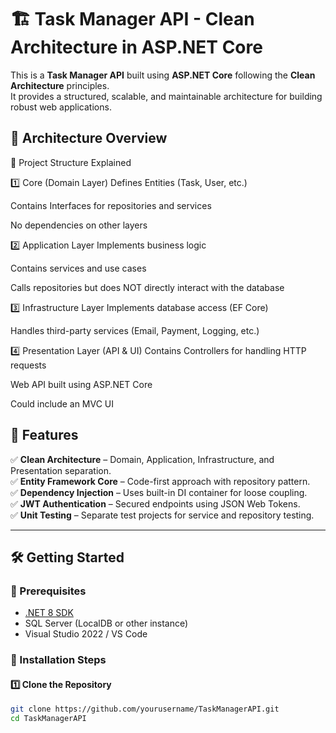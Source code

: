 # 🏗️ Task Manager API - Clean Architecture in ASP.NET Core  

This is a **Task Manager API** built using **ASP.NET Core** following the **Clean Architecture** principles.  
It provides a structured, scalable, and maintainable architecture for building robust web applications.  

## 📌 Architecture Overview  

📂 Project Structure Explained

1️⃣ Core (Domain Layer)
Defines Entities (Task, User, etc.)

Contains Interfaces for repositories and services

No dependencies on other layers

2️⃣ Application Layer
Implements business logic

Contains services and use cases

Calls repositories but does NOT directly interact with the database

3️⃣ Infrastructure Layer
Implements database access (EF Core)

Handles third-party services (Email, Payment, Logging, etc.)

4️⃣ Presentation Layer (API & UI)
Contains Controllers for handling HTTP requests

Web API built using ASP.NET Core

Could include an MVC UI

## 🚀 Features  

✅ **Clean Architecture** – Domain, Application, Infrastructure, and Presentation separation.  
✅ **Entity Framework Core** – Code-first approach with repository pattern.  
✅ **Dependency Injection** – Uses built-in DI container for loose coupling.  
✅ **JWT Authentication** – Secured endpoints using JSON Web Tokens.  
✅ **Unit Testing** – Separate test projects for service and repository testing.  

---

## 🛠️ Getting Started  

### 🔹 Prerequisites  
- [.NET 8 SDK](https://dotnet.microsoft.com/download/dotnet/8.0)  
- SQL Server (LocalDB or other instance)  
- Visual Studio 2022 / VS Code  

### 🔹 Installation Steps  

#### 1️⃣ **Clone the Repository**
```sh
git clone https://github.com/yourusername/TaskManagerAPI.git
cd TaskManagerAPI


